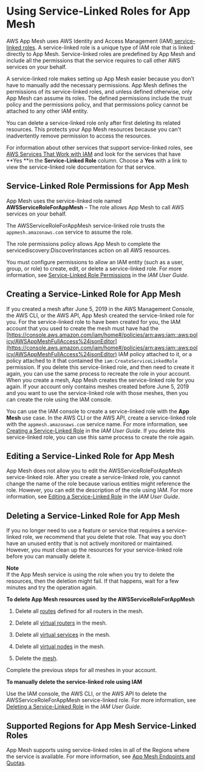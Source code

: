 # Using Service\-Linked Roles for App Mesh<a name="using-service-linked-roles"></a>

AWS App Mesh uses AWS Identity and Access Management \(IAM\)[ service\-linked roles](https://docs.aws.amazon.com/IAM/latest/UserGuide/id_roles_terms-and-concepts.html#iam-term-service-linked-role)\. A service\-linked role is a unique type of IAM role that is linked directly to App Mesh\. Service\-linked roles are predefined by App Mesh and include all the permissions that the service requires to call other AWS services on your behalf\. 

A service\-linked role makes setting up App Mesh easier because you don’t have to manually add the necessary permissions\. App Mesh defines the permissions of its service\-linked roles, and unless defined otherwise, only App Mesh can assume its roles\. The defined permissions include the trust policy and the permissions policy, and that permissions policy cannot be attached to any other IAM entity\.

You can delete a service\-linked role only after first deleting its related resources\. This protects your App Mesh resources because you can't inadvertently remove permission to access the resources\.

For information about other services that support service\-linked roles, see [AWS Services That Work with IAM](https://docs.aws.amazon.com/IAM/latest/UserGuide/reference_aws-services-that-work-with-iam.html) and look for the services that have **Yes **in the **Service\-Linked Role** column\. Choose a **Yes** with a link to view the service\-linked role documentation for that service\.

## Service\-Linked Role Permissions for App Mesh<a name="slr-permissions"></a>

App Mesh uses the service\-linked role named **AWSServiceRoleForAppMesh** – The role allows App Mesh to call AWS services on your behalf\.

The AWSServiceRoleForAppMesh service\-linked role trusts the `appmesh.amazonaws.com` service to assume the role\.

The role permissions policy allows App Mesh to complete the servicediscovery:DiscoverInstances action on all AWS resources\.

You must configure permissions to allow an IAM entity \(such as a user, group, or role\) to create, edit, or delete a service\-linked role\. For more information, see [Service\-Linked Role Permissions](https://docs.aws.amazon.com/IAM/latest/UserGuide/using-service-linked-roles.html#service-linked-role-permissions) in the *IAM User Guide*\.

## Creating a Service\-Linked Role for App Mesh<a name="create-slr"></a>

If you created a mesh after June 5, 2019 in the AWS Management Console, the AWS CLI, or the AWS API, App Mesh created the service\-linked role for you\. For the service\-linked role to have been created for you, the IAM account that you used to create the mesh must have had the [https://console.aws.amazon.com/iam/home#/policies/arn:aws:iam::aws:policy/AWSAppMeshFullAccess%24jsonEditor](https://console.aws.amazon.com/iam/home#/policies/arn:aws:iam::aws:policy/AWSAppMeshFullAccess%24jsonEditor) IAM policy attached to it, or a policy attached to it that contained the `iam:CreateServiceLinkedRole` permission\. If you delete this service\-linked role, and then need to create it again, you can use the same process to recreate the role in your account\. When you create a mesh, App Mesh creates the service\-linked role for you again\. If your account only contains meshes created before June 5, 2019 and you want to use the service\-linked role with those meshes, then you can create the role using the IAM console\.

You can use the IAM console to create a service\-linked role with the **App Mesh** use case\. In the AWS CLI or the AWS API, create a service\-linked role with the `appmesh.amazonaws.com` service name\. For more information, see [Creating a Service\-Linked Role](https://docs.aws.amazon.com/IAM/latest/UserGuide/using-service-linked-roles.html#create-service-linked-role) in the *IAM User Guide*\. If you delete this service\-linked role, you can use this same process to create the role again\.

## Editing a Service\-Linked Role for App Mesh<a name="edit-slr"></a>

App Mesh does not allow you to edit the AWSServiceRoleForAppMesh service\-linked role\. After you create a service\-linked role, you cannot change the name of the role because various entities might reference the role\. However, you can edit the description of the role using IAM\. For more information, see [Editing a Service\-Linked Role](https://docs.aws.amazon.com/IAM/latest/UserGuide/using-service-linked-roles.html#edit-service-linked-role) in the *IAM User Guide*\.

## Deleting a Service\-Linked Role for App Mesh<a name="delete-slr"></a>

If you no longer need to use a feature or service that requires a service\-linked role, we recommend that you delete that role\. That way you don’t have an unused entity that is not actively monitored or maintained\. However, you must clean up the resources for your service\-linked role before you can manually delete it\.

**Note**  
If the App Mesh service is using the role when you try to delete the resources, then the deletion might fail\. If that happens, wait for a few minutes and try the operation again\.

**To delete App Mesh resources used by the AWSServiceRoleForAppMesh**

1. Delete all [routes](routes.md) defined for all routers in the mesh\.

1. Delete all [virtual routers](virtual_routers.md) in the mesh\.

1. Delete all [virtual services](virtual_services.md) in the mesh\.

1. Delete all [virtual nodes](virtual_nodes.md) in the mesh\.

1. Delete the [mesh](meshes.md)\.

Complete the previous steps for all meshes in your account\.

**To manually delete the service\-linked role using IAM**

Use the IAM console, the AWS CLI, or the AWS API to delete the AWSServiceRoleForAppMesh service\-linked role\. For more information, see [Deleting a Service\-Linked Role](https://docs.aws.amazon.com/IAM/latest/UserGuide/using-service-linked-roles.html#delete-service-linked-role) in the *IAM User Guide*\.

## Supported Regions for App Mesh Service\-Linked Roles<a name="slr-regions"></a>

App Mesh supports using service\-linked roles in all of the Regions where the service is available\. For more information, see [App Mesh Endpoints and Quotas](https://docs.aws.amazon.com/general/latest/gr/appmesh.html)\.